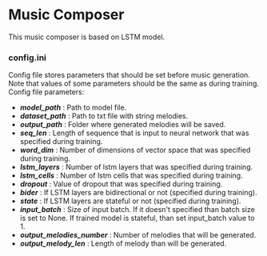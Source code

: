 # Music Composer
This music composer is based on LSTM model.

### config.ini
Config file stores parameters that should be set before music generation. Note that values of some parameters should be the same as during training.
Config file parameters:
- ***model_path*** : Path to model file.
- ***dataset_path*** : Path to txt file with string melodies.
- ***output_path*** :  Folder where generated melodies will be saved.
- ***seq_len*** : Length of sequence that is input to neural network that was specified during training.
- ***word_dim*** : Number of dimensions of vector space that was specified during training.
- ***lstm_layers*** : Number of lstm layers that was specified during training.
- ***lstm_cells*** : Number of lstm cells that was specified during training.
- ***dropout*** : Value of dropout that was specified during training.
- ***bider*** : If LSTM layers are bidirectional or not (specified during training).
- ***state*** : If LSTM layers are stateful or not (specified during training).
- ***input_batch*** : Size of input batch. If it doesn't specified than batch size is set to None. If trained model is stateful, than set input_batch value to 1.
- ***output_melodies_number*** : Number of melodies that will be generated.
- ***output_melody_len*** : Length of melody than will be generated.
